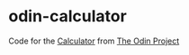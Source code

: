 # odin-calculator

Code for the [Calculator](https://www.theodinproject.com/lessons/foundations-calculator/) from [The Odin Project](https://theodinproject.com/)
